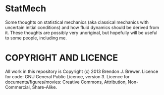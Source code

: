 StatMech
========

Some thoughts on statistical mechanics (aka classical mechanics with uncertain initial conditions) and how fluid dynamics should be derived from it. These thoughts are possibly very unoriginal, but hopefully will be useful to some people, including me.

COPYRIGHT AND LICENCE
=====================

All work in this repository is Copyright (c) 2013 Brendon J. Brewer.
Licence for code: GNU General Public Licence, version 3.
Licence for documents/figures/movies: Creative Commons, Attribution, Non-Commercial, Share-Alike.


